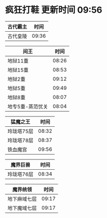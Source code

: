 # 疯狂打鞋 更新时间 09:56

| 古代霸主   | 时间    |
|--------|-------|
| 古代皇陵 | 09:36 |

| 间王   | 时间    |
|--------|-------|
| 地狱11重 | 08:26 |
| 地狱15重 | 08:53 |
| 地狱2重 | 09:12 |
| 地狱5重 | 09:49 |
| 地狱8重 | 08:07 |
| 地专5重-蒸范忧关 | 08:04 |

| 猛魔之王   | 时间    |
|--------|-------|
| 玲珑塔75层 | 08:32 |
| 玲珑塔78层 | 08:37 |
| 铁血魔宫 | 09:56 |

| 魔界巨兽   | 时间    |
|--------|-------|
| 玲珑塔76层 | 08:34 |

| 魔界统领   | 时间    |
|--------|-------|
| 地下麻域七层 | 09:17 |
| 地下魔域七层 | 09:17 |